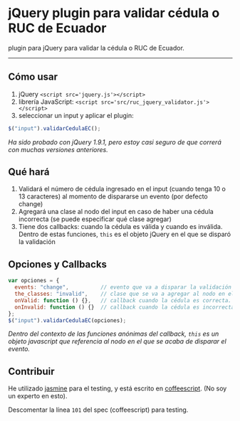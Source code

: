 # jQuery plugin para validar cédula o RUC de Ecuador

plugin para jQuery para validar la cédula o RUC de Ecuador.

****

## Cómo usar

1. jQuery `<script src='jquery.js'></script>`
2. librería JavaScript: `<script src='src/ruc_jquery_validator.js'></script>`
3. seleccionar un input y aplicar el plugin:

```javascript
$("input").validarCedulaEC();
```
*Ha sido probado con jQuery 1.9.1, pero estoy casi seguro de que correrá con muchas versiones anteriores.*

## Qué hará

1. Validará el número de cédula ingresado en el input (cuando tenga 10 o 13 caracteres) al momento de dispararse un evento (por defecto change)
2. Agregará una clase al nodo del input en caso de haber una cédula incorrecta (se puede especificar qué clase agregar)
3. Tiene dos callbacks: cuando la cédula es válida y cuando es inválida. Dentro de estas funciones, `this` es el objeto jQuery en el que se disparó la validación

## Opciones y Callbacks

```javascript
var opciones = {
  events: "change",          // evento que va a disparar la validación
  the_classes: "invalid",    // clase que se va a agregar al nodo en el que se realiza la validación
  onValid: function () {},   // callback cuando la cédula es correcta.
  onInvalid: function () {}  // callback cuando la cédula es incorrecta.
};
$("input").validarCedulaEC(opciones);
```
*Dentro del contexto de las funciones anónimas del callback, `this` es un objeto javascript que referencia al nodo en el que se acaba de disparar el evento.*


## Contribuir

He utilizado [jasmine](https://github.com/pivotal/jasmine) para el testing, y está escrito en [coffeescript](http://coffeescript.org/). (No soy un experto en esto).

Descomentar la línea `101` del spec (coffeescript) para testing.
